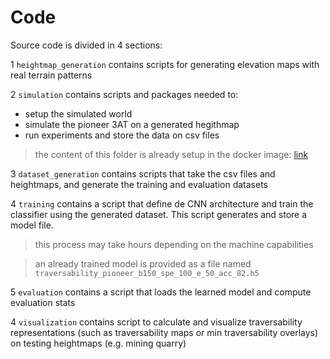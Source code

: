 # Code

Source code is divided in 4 sections:

1 `heightmap_generation` contains scripts for generating elevation maps with real terrain patterns

2 `simulation` contains scripts and packages needed to:
  * setup the simulated world
  * simulate the pioneer 3AT on a generated hegithmap 
  * run experiments and store the data on csv files
> the content of this folder is already setup in the docker image: [link](#link)

3 `dataset_generation` contains scripts that take the csv files and heightmaps, and generate the training and evaluation datasets

4 `training` contains a script that define de CNN architecture and train the classifier using the generated dataset. This script generates and store a model file.

> this process may take hours depending on the machine capabilities

> an already trained model is provided as a file named `traversability_pioneer_b150_spe_100_e_50_acc_82.h5`

5 `evaluation` contains a script that loads the learned model and compute evaluation stats 

4 `visualization` contains script to calculate and visualize traversability representations (such as traversability maps or min traversability overlays) on testing heightmaps (e.g. mining quarry)
